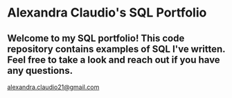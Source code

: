 # Alexandra Claudio's SQL Portfolio

## Welcome to my SQL portfolio! This code repository contains examples of SQL I've written. Feel free to take a look and reach out if you have any questions. 
alexandra.claudio21@gmail.com
